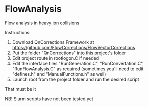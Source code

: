 # FlowAnalysis
Flow analysis in heavy ion collisions

Instructions:

1. Download QnCorrections Framework at https://github.com/FlowCorrections/FlowVectorCorrections
2. Put the folder "QnCorrections" into this project's folder
3. Edit project route in rootlogon.C if needed
4. Edit the interface files "RunGeneration.C", "RunConvertation.C", "RunFlowAnalysis.C" as required (sometimes you'll need to edit "defines.h" and "ManualFunctions.h" as well)
5. Launch root from the project folder and run the desired script

That must be it

NB! Slurm scripts have not been tested yet
